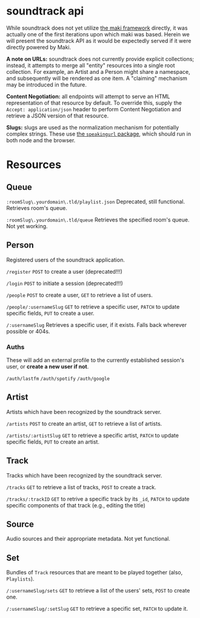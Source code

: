 soundtrack api
==============

While soundtrack does not yet utilize [the maki framework](http://maki.ericmartindale.com) directly, it was actually one of the first iterations upon which maki was based.  Herein we will present the soundtrack API as it would be expectedly served if it were directly powered by Maki.

**A note on URLs:** soundtrack does not currently provide explicit collections; instead, it attempts to merge all "entity" resources into a single root collection.  For example, an Artist and a Person might share a namespace, and subsequently will be rendered as one item.  A "claiming" mechanism may be introduced in the future.

**Content Negotiation:** all endpoints will attempt to serve an HTML representation of that resource by default.  To override this, supply the `Accept: application/json` header to perform Content Negotiation and retrieve a JSON version of that resource.

**Slugs:** slugs are used as the normalization mechanism for potentially complex strings.  These use [the `speakingurl` package](https://github.com/pid/speakingurl), which should run in both node and the browser.

# Resources

## Queue
`:roomSlug\.yourdomain\.tld/playlist.json`
Deprecated, still functional.  Retrieves room's queue.

`:roomSlug\.yourdomain\.tld/queue`
Retrieves the specified room's queue.  Not yet working.

## Person
Registered users of the soundtrack application.

`/register`
`POST` to create a user (deprecated!!!)

`/login`
`POST` to initiate a session (deprecated!!!)

`/people`
`POST` to create a user, `GET` to retrieve a list of users.

`/people/:usernameSlug`
`GET` to retrieve a specific user, `PATCH` to update specific fields, `PUT` to create a user.

`/:usernameSlug`
Retrieves a specific user, if it exists.  Falls back wherever possible or 404s.

### Auths
These will add an external profile to the currently established session's user, or **create a new user if not**.

`/auth/lastfm`
`/auth/spotify`
`/auth/google`

## Artist
Artists which have been recognized by the soundtrack server.

`/artists`
`POST` to create an artist, `GET` to retrieve a list of artists.

`/artists/:artistSlug`
`GET` to retrieve a specific artist, `PATCH` to update specific fields, `PUT` to create an artist.


## Track
Tracks which have been recognized by the soundtrack server.

`/tracks`
`GET` to retrieve a list of tracks, `POST` to create a track.

`/tracks/:trackID`
`GET` to retrive a specific track by its `_id`, `PATCH` to update specific components of that track (e.g., editing the title)

## Source
Audio sources and their appropriate metadata.  Not yet functional.

## Set
Bundles of `Track` resources that are meant to be played together (also, `Playlists`).

`/:usernameSlug/sets`
`GET` to retrieve a list of the users' sets, `POST` to create one.

`/:usernameSlug/:setSlug`
`GET` to retrieve a specific set, `PATCH` to update it.
